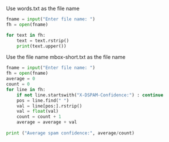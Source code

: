 Use words.txt as the file name

```python
fname = input("Enter file name: ")
fh = open(fname)

for text in fh:
    text = text.rstrip()
    print(text.upper())
```

Use the file name mbox-short.txt as the file name

```python
fname = input("Enter file name: ")
fh = open(fname)
average = 0
count = 0
for line in fh:
    if not line.startswith("X-DSPAM-Confidence:") : continue
    pos = line.find(" ")
    val = line[pos:].rstrip()
    val = float(val)
    count = count + 1
    average = average + val
        
print ("Average spam confidence:", average/count)
```
